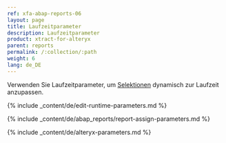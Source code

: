 ```yaml
---
ref: xfa-abap-reports-06
layout: page
title: Laufzeitparameter
description: Laufzeitparameter
product: xtract-for-alteryx
parent: reports
permalink: /:collection/:path
weight: 6
lang: de_DE
---
```


Verwenden Sie Laufzeitparameter, um [Selektionen](./report-variants-and-selections#selektionen-bearbeiten) dynamisch zur Laufzeit anzupassen.

{% include _content/de/edit-runtime-parameters.md %}

{% include _content/de/abap_reports/report-assign-parameters.md %}

{% include _content/de/alteryx-parameters.md %}